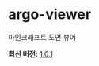 # argo-viewer
마인크래프트 도면 뷰어

**최신 버전:** [1.0.1](https://github.com/jebibot/argo-viewer/releases/tag/1.0.1)
